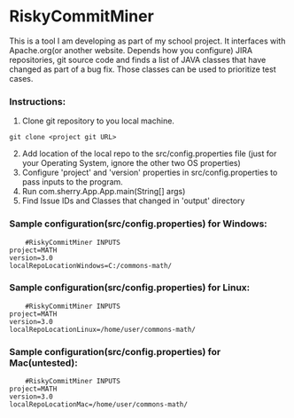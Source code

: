 # RiskyCommitMiner
This is a tool I am developing as part of my school project. It interfaces with Apache.org(or another website. Depends how you configure) JIRA repositories, git source code and finds a list of JAVA classes that have changed as part of a bug fix. Those classes can be used to prioritize test cases.

### Instructions:
1. Clone git repository to you local machine.
```$xslt
git clone <project git URL>
```
2. Add location of the local repo to the src/config.properties file (just for your Operating System, ignore the other two OS properties)
3. Configure 'project' and 'version' properties in src/config.properties to pass inputs to the program.
4. Run com.sherry.App.App.main(String[] args)
5. Find Issue IDs and Classes that changed in 'output' directory  


### Sample configuration(src/config.properties) for Windows:
```
    #RiskyCommitMiner INPUTS
project=MATH
version=3.0
localRepoLocationWindows=C:/commons-math/
```

### Sample configuration(src/config.properties) for Linux:
```
    #RiskyCommitMiner INPUTS
project=MATH
version=3.0
localRepoLocationLinux=/home/user/commons-math/
```

### Sample configuration(src/config.properties) for Mac(untested):
```
    #RiskyCommitMiner INPUTS
project=MATH
version=3.0
localRepoLocationMac=/home/user/commons-math/
```